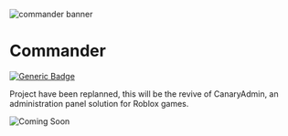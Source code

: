 ![commander banner](https://cdn.discordapp.com/attachments/535357742765047818/783272206725152778/Commander_Copy_4.png)

# Commander

[![Generic Badge](https://img.shields.io/badge/Expected_Release-2021-673AB7.svg)]()

Project have been replanned, this will be the revive of CanaryAdmin, an administration panel solution for Roblox games.

![Coming Soon](https://cdn.discordapp.com/attachments/535357742765047818/783273207846535168/Commander_Copy_5.png)

